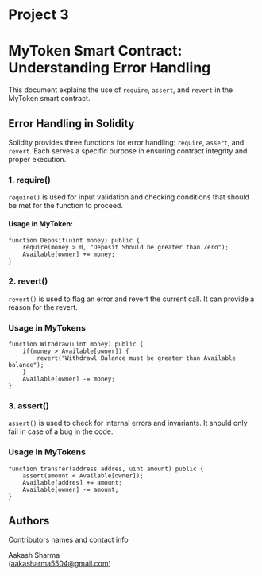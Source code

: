 # Project 3

# MyToken Smart Contract: Understanding Error Handling

This document explains the use of `require`, `assert`, and `revert` in the MyToken smart contract.

## Error Handling in Solidity

Solidity provides three functions for error handling: `require`, `assert`, and `revert`. Each serves a specific purpose in ensuring contract integrity and proper execution.

### 1. require()

`require()` is used for input validation and checking conditions that should be met for the function to proceed.

#### Usage in MyToken:

```solidity
function Deposit(uint money) public {
    require(money > 0, "Deposit Should be greater than Zero");
    Available[owner] += money;
}
```
### 2. revert()

`revert()` is used to flag an error and revert the current call. It can provide a reason for the revert.

### Usage in MyTokens

```solidity
function Withdraw(uint money) public {
    if(money > Available[owner]) {
        revert("Withdrawl Balance must be greater than Available balance");
    }
    Available[owner] -= money;
}
```
### 3. assert()

`assert()` is used to check for internal errors and invariants. It should only fail in case of a bug in the code.

### Usage in MyTokens

```solidity
function transfer(address addres, uint amount) public {
    assert(amount < Available[owner]);
    Available[addres] += amount;
    Available[owner] -= amount;
}
```

## Authors

Contributors names and contact info

Aakash Sharma  
(aakasharma5504@gmail.com)
